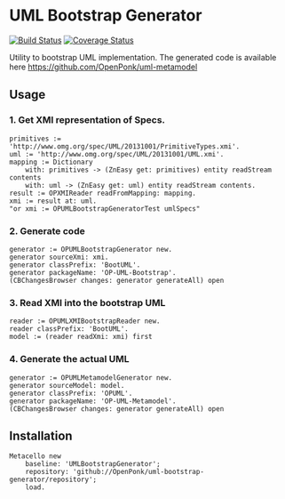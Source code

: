 # UML Bootstrap Generator
[![Build Status](https://travis-ci.org/OpenPonk/uml-bootstrap-generator.svg?branch=master)](https://travis-ci.org/OpenPonk/uml-bootstrap-generator) [![Coverage Status](https://coveralls.io/repos/github/OpenPonk/uml-bootstrap-generator/badge.svg?branch=master)](https://coveralls.io/github/OpenPonk/uml-bootstrap-generator?branch=master)

Utility to bootstrap UML implementation.
The generated code is available here https://github.com/OpenPonk/uml-metamodel

## Usage

### 1. Get XMI representation of Specs.

```smalltalk
primitives := 'http://www.omg.org/spec/UML/20131001/PrimitiveTypes.xmi'.
uml := 'http://www.omg.org/spec/UML/20131001/UML.xmi'.
mapping := Dictionary
	with: primitives -> (ZnEasy get: primitives) entity readStream contents
	with: uml -> (ZnEasy get: uml) entity readStream contents.
result := OPXMIReader readFromMapping: mapping.
xmi := result at: uml.
"or xmi := OPUMLBootstrapGeneratorTest umlSpecs"
```

### 2. Generate code

```smalltalk
generator := OPUMLBootstrapGenerator new.
generator sourceXmi: xmi.
generator classPrefix: 'BootUML'.
generator packageName: 'OP-UML-Bootstrap'.
(CBChangesBrowser changes: generator generateAll) open
```

### 3. Read XMI into the bootstrap UML

```smalltalk
reader := OPUMLXMIBootstrapReader new.
reader classPrefix: 'BootUML'.
model := (reader readXmi: xmi) first
```

### 4. Generate the actual UML

```smalltalk
generator := OPUMLMetamodelGenerator new.
generator sourceModel: model.
generator classPrefix: 'OPUML'.
generator packageName: 'OP-UML-Metamodel'.
(CBChangesBrowser changes: generator generateAll) open
```

## Installation
 
```smalltalk
Metacello new
	baseline: 'UMLBootstrapGenerator';
	repository: 'github://OpenPonk/uml-bootstrap-generator/repository';
	load.
```

